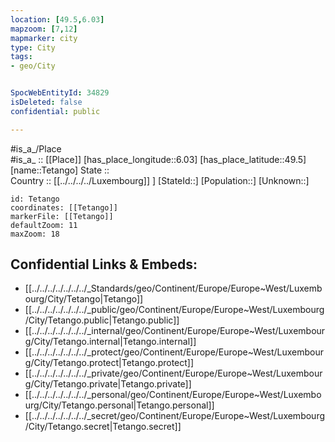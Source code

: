 ```yaml
---
location: [49.5,6.03] 
mapzoom: [7,12] 
mapmarker: city 
type: City
tags:
- geo/City


SpocWebEntityId: 34829
isDeleted: false
confidential: public

---
```

#is_a_/Place  
#is_a_ :: [[Place]] 
[has_place_longitude::6.03] 
[has_place_latitude::49.5] 
[name::Tetango] 
State ::  
Country :: [[../../../../Luxembourg]] ] 
[StateId::] 
[Population::] 
[Unknown::] 


```leaflet
id: Tetango
coordinates: [[Tetango]] 
markerFile: [[Tetango]] 
defaultZoom: 11 
maxZoom: 18
```


## Confidential Links & Embeds: 
- [[../../../../../../../_Standards/geo/Continent/Europe/Europe~West/Luxembourg/City/Tetango|Tetango]] 
- [[../../../../../../../_public/geo/Continent/Europe/Europe~West/Luxembourg/City/Tetango.public|Tetango.public]] 
- [[../../../../../../../_internal/geo/Continent/Europe/Europe~West/Luxembourg/City/Tetango.internal|Tetango.internal]] 
- [[../../../../../../../_protect/geo/Continent/Europe/Europe~West/Luxembourg/City/Tetango.protect|Tetango.protect]] 
- [[../../../../../../../_private/geo/Continent/Europe/Europe~West/Luxembourg/City/Tetango.private|Tetango.private]] 
- [[../../../../../../../_personal/geo/Continent/Europe/Europe~West/Luxembourg/City/Tetango.personal|Tetango.personal]] 
- [[../../../../../../../_secret/geo/Continent/Europe/Europe~West/Luxembourg/City/Tetango.secret|Tetango.secret]] 
